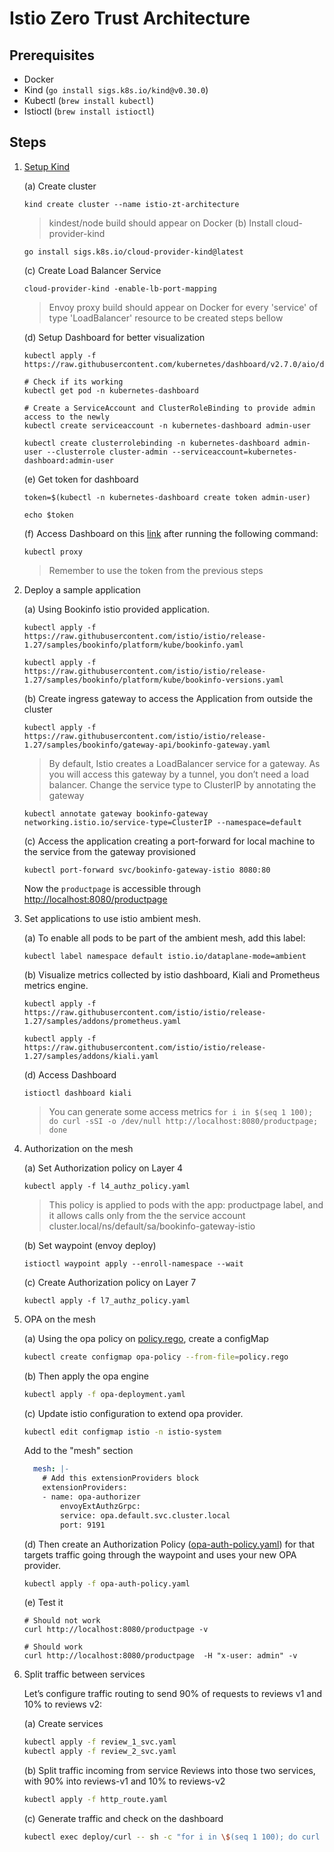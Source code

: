 # Istio Zero Trust Architecture

## Prerequisites

- Docker
- Kind (`go install sigs.k8s.io/kind@v0.30.0`)
- Kubectl (`brew install kubectl`)
- Istioctl (`brew install istioctl`)

## Steps

1) [Setup Kind](https://istio.io/latest/docs/setup/platform-setup/kind/)

    (a) Create cluster
    ```
    kind create cluster --name istio-zt-architecture
    ```
    > kindest/node build should appear on Docker
    (b) Install cloud-provider-kind
    ```
    go install sigs.k8s.io/cloud-provider-kind@latest
    ```

    (c) Create Load Balancer Service
    ```
    cloud-provider-kind -enable-lb-port-mapping
    ```
    > Envoy proxy build should appear on Docker for every 'service' of type 'LoadBalancer' resource to be created steps bellow

    (d) Setup Dashboard for better visualization
    ``` 
    kubectl apply -f https://raw.githubusercontent.com/kubernetes/dashboard/v2.7.0/aio/deploy/recommended.yaml

    # Check if its working
    kubectl get pod -n kubernetes-dashboard

    # Create a ServiceAccount and ClusterRoleBinding to provide admin access to the newly
    kubectl create serviceaccount -n kubernetes-dashboard admin-user
    
    kubectl create clusterrolebinding -n kubernetes-dashboard admin-user --clusterrole cluster-admin --serviceaccount=kubernetes-dashboard:admin-user

    ```

    (e) Get token for dashboard
    ```
    token=$(kubectl -n kubernetes-dashboard create token admin-user)
    ```
    ```
    echo $token
    ```

    (f) Access Dashboard on this [link](http://localhost:8001/api/v1/namespaces/kubernetes-dashboard/services/https:kubernetes-dashboard:/proxy/) after running the following command:

    ```
    kubectl proxy
    ```
    > Remember to use the token from the previous steps

2) Deploy a sample application
    
    (a) Using Bookinfo istio provided application.
    ```
    kubectl apply -f https://raw.githubusercontent.com/istio/istio/release-1.27/samples/bookinfo/platform/kube/bookinfo.yaml

    kubectl apply -f https://raw.githubusercontent.com/istio/istio/release-1.27/samples/bookinfo/platform/kube/bookinfo-versions.yaml
    ```

    (b) Create ingress gateway to access the Application from outside the cluster
    ```
    kubectl apply -f https://raw.githubusercontent.com/istio/istio/release-1.27/samples/bookinfo/gateway-api/bookinfo-gateway.yaml
    ```
    > By default, Istio creates a LoadBalancer service for a gateway. As you will access this gateway by a tunnel, you don’t need a load balancer. Change the service type to ClusterIP by annotating the gateway
    
    ```
    kubectl annotate gateway bookinfo-gateway networking.istio.io/service-type=ClusterIP --namespace=default
    ```

    (c) Access the application creating a port-forward for local machine to the service from the gateway provisioned
    ```
    kubectl port-forward svc/bookinfo-gateway-istio 8080:80
    ```
    Now the `productpage` is accessible through <http://localhost:8080/productpage>

3) Set applications to use istio ambient mesh.

    (a) To enable all pods to be part of the ambient mesh, add this label:
    ```
    kubectl label namespace default istio.io/dataplane-mode=ambient
    ```

    (b) Visualize metrics collected by istio dashboard, Kiali and Prometheus metrics engine.
    ```
    kubectl apply -f https://raw.githubusercontent.com/istio/istio/release-1.27/samples/addons/prometheus.yaml

    kubectl apply -f https://raw.githubusercontent.com/istio/istio/release-1.27/samples/addons/kiali.yaml
    ```
    
    (d) Access Dashboard
    ```
    istioctl dashboard kiali
    ```

    > You can generate some access metrics `for i in $(seq 1 100); do curl -sSI -o /dev/null http://localhost:8080/productpage; done`

4) Authorization on the mesh

    (a) Set Authorization policy on Layer 4

    ```
    kubectl apply -f l4_authz_policy.yaml
    ```
    > This policy is applied to pods with the app: productpage label, and it allows calls only from the the service account cluster.local/ns/default/sa/bookinfo-gateway-istio

    (b) Set waypoint (envoy deploy)

    ```
    istioctl waypoint apply --enroll-namespace --wait
    ```

    (c) Create Authorization policy on Layer 7
    
    ```
    kubectl apply -f l7_authz_policy.yaml
    ```

5) OPA on the mesh

    (a) Using the opa policy on [policy.rego](./policy.rego), create a configMap
    
    ```bash
    kubectl create configmap opa-policy --from-file=policy.rego
    ```

    (b) Then apply the opa engine
    
    ```bash
    kubectl apply -f opa-deployment.yaml
    ```

    (c) Update istio configuration to extend opa provider.

    ```bash
    kubectl edit configmap istio -n istio-system
    ```
    Add to the "mesh" section

    ```yaml
      mesh: |-
        # Add this extensionProviders block
        extensionProviders:
        - name: opa-authorizer
            envoyExtAuthzGrpc:
            service: opa.default.svc.cluster.local
            port: 9191
    ```

    (d) Then create an Authorization Policy ([opa-auth-policy.yaml](./opa-auth-policy.yaml)) for that targets traffic going through the waypoint and uses your new OPA provider. 

    ```bash
    kubectl apply -f opa-auth-policy.yaml
    ```

    (e) Test it
    
    ```
    # Should not work
    curl http://localhost:8080/productpage -v

    # Should work
    curl http://localhost:8080/productpage  -H "x-user: admin" -v
    ```

6. Split traffic between services

    Let’s configure traffic routing to send 90% of requests to reviews v1 and 10% to reviews v2:

    (a) Create services

    ```bash
    kubectl apply -f review_1_svc.yaml
    kubectl apply -f review_2_svc.yaml
    ```

    (b) Split traffic incoming from service Reviews into those two services, with 90% into reviews-v1 and 10% to reviews-v2

    ```bash
    kubectl apply -f http_route.yaml
    ```

    (c) Generate traffic and check on the dashboard

    ```bash
    kubectl exec deploy/curl -- sh -c "for i in \$(seq 1 100); do curl -s http://productpage:9080/productpage | grep reviews-v.-; done"
    ```
